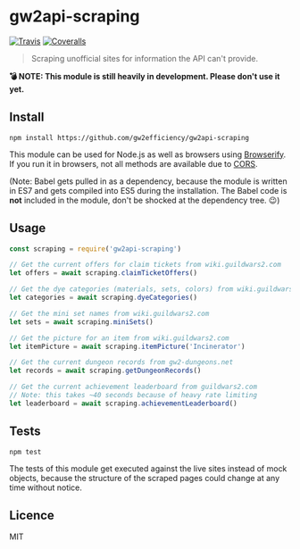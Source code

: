 # gw2api-scraping

[![Travis](https://img.shields.io/travis/gw2efficiency/gw2api-scraping.svg?style=flat-square)](https://travis-ci.org/gw2efficiency/gw2api-scraping)
[![Coveralls](https://img.shields.io/coveralls/gw2efficiency/gw2api-scraping/master.svg?style=flat-square)](https://coveralls.io/github/gw2efficiency/gw2api-scraping?branch=master)

> Scraping unofficial sites for information the API can't provide.

**:bomb: NOTE: This module is still heavily in development. Please don't use it yet.**

## Install

```
npm install https://github.com/gw2efficiency/gw2api-scraping
```

This module can be used for Node.js as well as browsers using [Browserify](https://github.com/substack/browserify-handbook#how-node_modules-works). If you
run it in browsers, not all methods are available due to [CORS](https://developer.mozilla.org/en-US/docs/Web/HTTP/Access_control_CORS).

(Note: Babel gets pulled in as a dependency, because the module is written in ES7 and 
gets compiled into ES5 during the installation. The Babel code is **not** included in the module, 
don't be shocked at the dependency tree. :wink:)

## Usage

```js
const scraping = require('gw2api-scraping')

// Get the current offers for claim tickets from wiki.guildwars2.com
let offers = await scraping.claimTicketOffers()

// Get the dye categories (materials, sets, colors) from wiki.guildwars2.com
let categories = await scraping.dyeCategories()

// Get the mini set names from wiki.guildwars2.com
let sets = await scraping.miniSets()

// Get the picture for an item from wiki.guildwars2.com
let itemPicture = await scraping.itemPicture('Incinerator')

// Get the current dungeon records from gw2-dungeons.net
let records = await scraping.getDungeonRecords()

// Get the current achievement leaderboard from guildwars2.com
// Note: this takes ~40 seconds because of heavy rate limiting
let leaderboard = await scraping.achievementLeaderboard()
```

## Tests

```
npm test
```

The tests of this module get executed against the live sites instead of mock objects,
because the structure of the scraped pages could change at any time without notice.

## Licence

MIT
